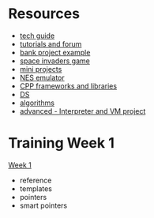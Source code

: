 # Resources
   * [tech guide](https://www.learncpp.com/)
   * [tutorials and forum](https://cplusplus.com/doc/tutorial/pointers/)
   * [bank project example](https://github.com/wkhaliddev/Bank-Management)
   * [space invaders game](http://nicktasios.nl/posts/space-invaders-from-scratch-part-1.html)
   * [mini projects](https://github.com/practical-tutorials/project-based-learning#cc)
   * [NES emulator](https://github.com/davepoo/6502Emulator)
   * [CPP frameworks and libraries](https://github.com/fffaraz/awesome-cpp/)
   * [DS](https://github.com/Sushreesatarupa/DSA-cpp)
   * [algorithms](https://github.com/srbcheema1/Algo_Ds)
   * [advanced - Interpreter and VM project](http://www.craftinginterpreters.com/contents.html)

# Training Week 1
[Week 1](https://github.com/deepakrkris/CppWork/issues/1)
   * reference
   * templates
   * pointers
   * smart pointers 
